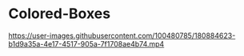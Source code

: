 # Colored-Boxes

https://user-images.githubusercontent.com/100480785/180884623-b1d9a35a-4e17-4517-905a-7f1708ae4b74.mp4


